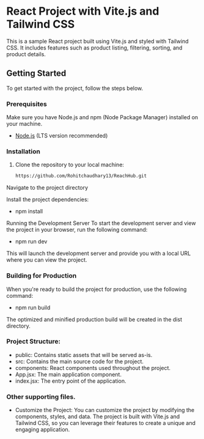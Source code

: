 # React Project with Vite.js and Tailwind CSS

This is a sample React project built using Vite.js and styled with Tailwind CSS. It includes features such as product listing, filtering, sorting, and product details.

## Getting Started

To get started with the project, follow the steps below.

### Prerequisites

Make sure you have Node.js and npm (Node Package Manager) installed on your machine.

- [Node.js](https://nodejs.org/) (LTS version recommended)

### Installation

1. Clone the repository to your local machine:

   ```bash
   https://github.com/Rohitchaudhary13/ReachHub.git


Navigate to the project directory

Install the project dependencies:

- npm install

Running the Development Server
To start the development server and view the project in your browser, run the following command:

- npm run dev

This will launch the development server and provide you with a local URL where you can view the project.

### Building for Production
When you're ready to build the project for production, use the following command:

- npm run build

The optimized and minified production build will be created in the dist directory.

### Project Structure: 

- public: Contains static assets that will be served as-is.
- src: Contains the main source code for the project.
- components: React components used throughout the project.
- App.jsx: The main application component.
- index.jsx: The entry point of the application.

### Other supporting files.

- Customize the Project:
You can customize the project by modifying the components, styles, and data. The project is built with Vite.js and Tailwind CSS, so you can leverage their features to create a unique and engaging application.

